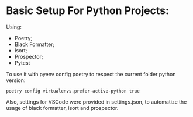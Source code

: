 # Basic Setup For Python Projects:

Using:

- Poetry;
- Black Formatter;
- isort;
- Prospector;
- Pytest

To use it with pyenv config poetry to respect the current folder python version:

    poetry config virtualenvs.prefer-active-python true

Also, settings for VSCode were provided in settings.json, to automatize the usage of black formatter, isort and prospector.

